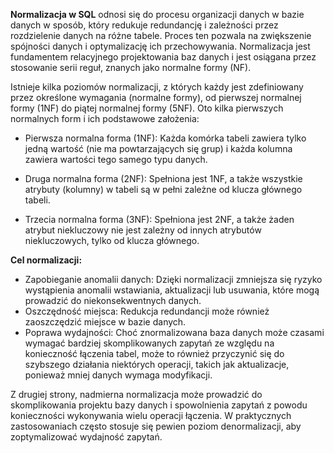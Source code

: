 **Normalizacja w SQL** odnosi się do procesu organizacji danych w bazie danych w sposób, który redukuje redundancję i zależności przez rozdzielenie danych na różne tabele. 
Proces ten pozwala na zwiększenie spójności danych i optymalizację ich przechowywania. 
Normalizacja jest fundamentem relacyjnego projektowania baz danych i jest osiągana przez stosowanie serii reguł, znanych jako normalne formy (NF).

Istnieje kilka poziomów normalizacji, z których każdy jest zdefiniowany przez określone wymagania (normalne formy), od pierwszej normalnej formy (1NF) do piątej normalnej formy (5NF). Oto kilka pierwszych normalnych form i ich podstawowe założenia:

* Pierwsza normalna forma (1NF): Każda komórka tabeli zawiera tylko jedną wartość (nie ma powtarzających się grup) i każda kolumna zawiera wartości tego samego typu danych.

* Druga normalna forma (2NF): Spełniona jest 1NF, a także wszystkie atrybuty (kolumny) w tabeli są w pełni zależne od klucza głównego tabeli.

* Trzecia normalna forma (3NF): Spełniona jest 2NF, a także żaden atrybut niekluczowy nie jest zależny od innych atrybutów niekluczowych, tylko od klucza głównego.


**Cel normalizacji:**

* Zapobieganie anomalii danych: Dzięki normalizacji zmniejsza się ryzyko wystąpienia anomalii wstawiania, aktualizacji lub usuwania, które mogą prowadzić do niekonsekwentnych danych.
* Oszczędność miejsca: Redukcja redundancji może również zaoszczędzić miejsce w bazie danych.
* Poprawa wydajności: Choć znormalizowana baza danych może czasami wymagać bardziej skomplikowanych zapytań ze względu na konieczność łączenia tabel, 
może to również przyczynić się do szybszego działania niektórych operacji, takich jak aktualizacje, ponieważ mniej danych wymaga modyfikacji.


Z drugiej strony, nadmierna normalizacja może prowadzić do skomplikowania projektu bazy danych i spowolnienia zapytań z powodu konieczności wykonywania wielu operacji łączenia. 
W praktycznych zastosowaniach często stosuje się pewien poziom denormalizacji, aby zoptymalizować wydajność zapytań.